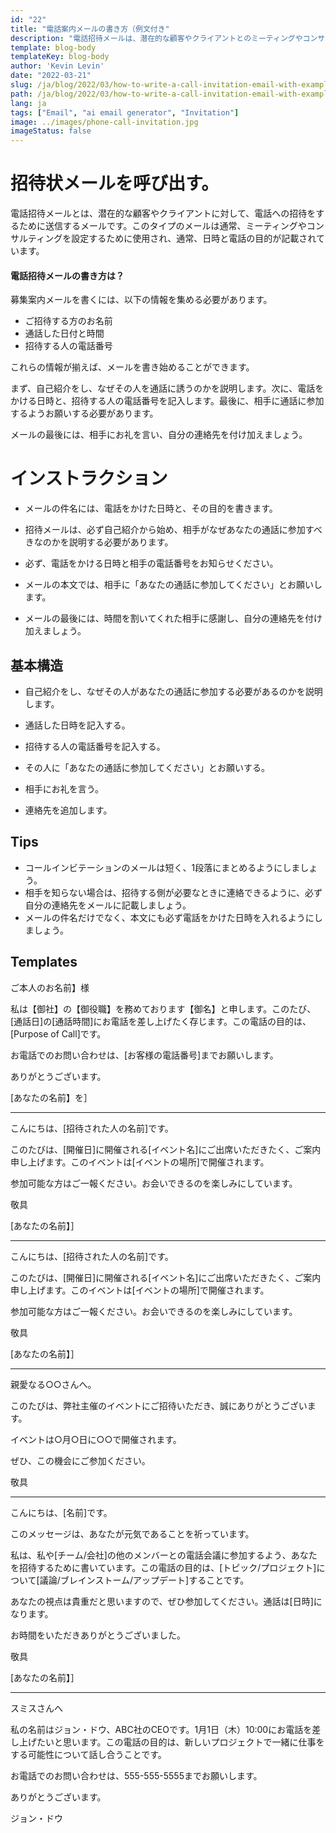 ```yaml
---
id: "22"
title: "電話案内メールの書き方（例文付き"
description: "電話招待メールは、潜在的な顧客やクライアントとのミーティングやコンサルティングを設定するのに最適な方法です。"
template: blog-body
templateKey: blog-body
author: 'Kevin Levin'
date: "2022-03-21"
slug: /ja/blog/2022/03/how-to-write-a-call-invitation-email-with-examples
path: /ja/blog/2022/03/how-to-write-a-call-invitation-email-with-examples
lang: ja
tags: ["Email", "ai email generator", "Invitation"]
image: ../images/phone-call-invitation.jpg
imageStatus: false
---
```

# 招待状メールを呼び出す。


電話招待メールとは、潜在的な顧客やクライアントに対して、電話への招待をするために送信するメールです。このタイプのメールは通常、ミーティングやコンサルティングを設定するために使用され、通常、日時と電話の目的が記載されています。

#### 電話招待メールの書き方は？

募集案内メールを書くには、以下の情報を集める必要があります。

- ご招待する方のお名前
- 通話した日付と時間
- 招待する人の電話番号

これらの情報が揃えば、メールを書き始めることができます。

まず、自己紹介をし、なぜその人を通話に誘うのかを説明します。次に、電話をかける日時と、招待する人の電話番号を記入します。最後に、相手に通話に参加するようお願いする必要があります。

メールの最後には、相手にお礼を言い、自分の連絡先を付け加えましょう。

# インストラクション

- メールの件名には、電話をかけた日時と、その目的を書きます。

- 招待メールは、必ず自己紹介から始め、相手がなぜあなたの通話に参加すべきなのかを説明する必要があります。

- 必ず、電話をかける日時と相手の電話番号をお知らせください。

- メールの本文では、相手に「あなたの通話に参加してください」とお願いします。

- メールの最後には、時間を割いてくれた相手に感謝し、自分の連絡先を付け加えましょう。


## 基本構造

- 自己紹介をし、なぜその人があなたの通話に参加する必要があるのかを説明します。

- 通話した日時を記入する。

- 招待する人の電話番号を記入する。

- その人に「あなたの通話に参加してください」とお願いする。

- 相手にお礼を言う。

- 連絡先を追加します。


## Tips

- コールインビテーションのメールは短く、1段落にまとめるようにしましょう。
- 相手を知らない場合は、招待する側が必要なときに連絡できるように、必ず自分の連絡先をメールに記載しましょう。
- メールの件名だけでなく、本文にも必ず電話をかけた日時を入れるようにしましょう。

## Templates

ご本人のお名前】様

私は【御社】の【御役職】を務めております【御名】と申します。このたび、[通話日]の[通話時間]にお電話を差し上げたく存じます。この電話の目的は、[Purpose of Call]です。

お電話でのお問い合わせは、[お客様の電話番号]までお願いします。

ありがとうございます。

[あなたの名前】を］

---

こんにちは、[招待された人の名前]です。

このたびは、[開催日]に開催される[イベント名]にご出席いただきたく、ご案内申し上げます。このイベントは[イベントの場所]で開催されます。

参加可能な方はご一報ください。お会いできるのを楽しみにしています。

敬具

[あなたの名前】］

---

こんにちは、[招待された人の名前]です。

このたびは、[開催日]に開催される[イベント名]にご出席いただきたく、ご案内申し上げます。このイベントは[イベントの場所]で開催されます。

参加可能な方はご一報ください。お会いできるのを楽しみにしています。

敬具

[あなたの名前】］

---

親愛なる○○さんへ。

このたびは、弊社主催のイベントにご招待いただき、誠にありがとうございます。

イベントは○月○日に○○で開催されます。

ぜひ、この機会にご参加ください。

敬具

---

こんにちは、[名前]です。

このメッセージは、あなたが元気であることを祈っています。

私は、私や[チーム/会社]の他のメンバーとの電話会議に参加するよう、あなたを招待するために書いています。この電話の目的は、[トピック/プロジェクト]について[議論/ブレインストーム/アップデート]することです。

あなたの視点は貴重だと思いますので、ぜひ参加してください。通話は[日時]になります。

お時間をいただきありがとうございました。

敬具

[あなたの名前】］

---

スミスさんへ

私の名前はジョン・ドウ、ABC社のCEOです。1月1日（木）10:00にお電話を差し上げたいと思います。この電話の目的は、新しいプロジェクトで一緒に仕事をする可能性について話し合うことです。

お電話でのお問い合わせは、555-555-5555までお願いします。

ありがとうございます。

ジョン・ドウ
